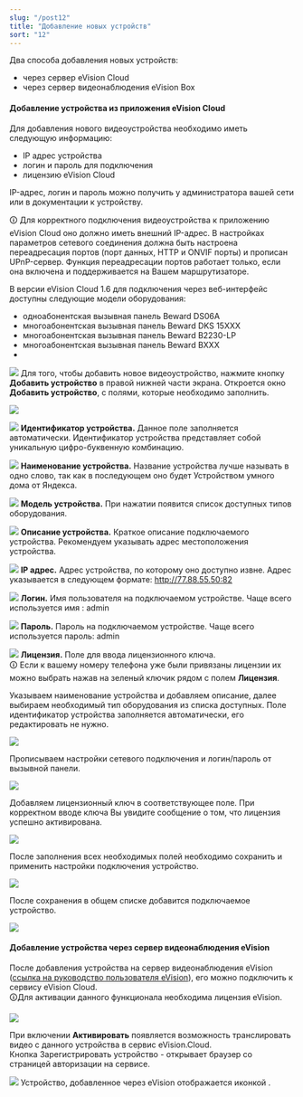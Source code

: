 ```yaml
---
slug: "/post12"
title: "Добавление новых устройств"
sort: "12"
---
```


Два способа добавления новых устройств:   
- через сервер eVision Cloud  
- через сервер видеонаблюдения eVision Box

#### Добавление устройства из приложения eVision Cloud

Для добавления нового видеоустройства необходимо иметь следующую информацию:  
- IP адрес устройства 
- логин и пароль для подключения
- лицензию eVision Cloud

IP-адрес, логин и пароль можно получить у администратора вашей сети или в документации к устройству. 

🛈 Для корректного подключения видеоустройства к приложению eVision Cloud оно должно иметь внешний IP-адрес. В настройках параметров сетевого соединения должна быть настроена переадресация портов (порт данных, HTTP и ONVIF порты) и прописан UPnP-сервер. Функция переадресации портов работает только, если она включена и поддерживается на Вашем маршрутизаторе.

В версии eVision Cloud 1.6 для подключения через веб-интерфейс доступны следующие модели оборудования:  
- одноабонентская вызывная панель Beward DS06A
- многоабонентская вызывная панель Beward DKS 15XXX
- многоабонентская вызывная панель Beward B2230-LP
- многоабонентская вызывная панель Beward BXXX
- 

![](images/Button.png) Для того, чтобы добавить новое видеоустройство, нажмите кнопку **Добавить устройство** в правой нижней части экрана. Откроется окно **Добавить устройство**, с полями, которые необходимо заполнить.

![](images/new_device.png)

![](images/icon_identification.png) **Идентификатор устройства.** Данное поле заполняется автоматически. Идентификатор устройства представляет собой уникальную цифро-буквенную комбинацию.

![](images/icon_name.png) **Наименование устройства.** Название устройства лучше называть в одно слово, так как в последующем оно будет Устройством умного дома от Яндекса.

![](images/icon_model.png) **Модель устройства.** При нажатии появится список доступных типов оборудования.



![](images/icon_information.png) **Описание устройства.** Краткое описание подключаемого устройства. Рекомендуем указывать адрес местоположения устройства.


![](images/icon_ip.png) **IP адрес.** Адрес устройства, по которому оно доступно извне. Адрес указывается в следующем формате: http://77.88.55.50:82

![](images/icon_login.png) **Логин.** Имя пользователя на подключаемом устройстве. Чаще всего используется имя : admin



![](images/icon_password.png) **Пароль.** Пароль на подключаемом устройстве. Чаще всего используется пароль: admin



![](images/icon_licenz.png) **Лицензия.**  Поле для ввода лицензионного ключа.  
🛈 Если к вашему номеру телефона уже были привязаны лицензии их можно выбрать нажав на зеленый ключик рядом с полем **Лицензия**.

Указываем наименование устройства и добавляем описание, далее выбираем необходимый тип оборудования из списка доступных. Поле идентификатор устройства заполняется автоматически, его редактировать не нужно.

![](images/add_device.png)

Прописываем настройки сетевого подключения и логин/пароль от вызывной панели. 

![](images/add_device(1).png)

Добавляем лицензионный ключ в соответствующее поле. При корректном вводе ключа Вы увидите сообщение о том, что лицензия успешно активирована.

![](images/add_device(2).png)

После заполнения всех необходимых полей необходимо сохранить и применить настройки подключения устройство.

![](images/add_device(3).png)

После сохранения в общем списке добавится подключаемое устройство.

![](images/add_device(4).png)

#### Добавление устройства через сервер видеонаблюдения eVision 

После добавления устройства на сервер видеонаблюдения eVision ([ссылка на руководство пользователя eVision](https://docs.evision.tech/01-v3.4.0 )), его можно подключить к сервису eVision Cloud.  
🛈Для активации данного функционала необходима лицензия eVision.

![](images/add_evision.png)

При включении **Активировать** появляется возможность транслировать видео с данного устройства в сервис eVision.Cloud.  
Кнопка Зарегистрировать устройство - открывает браузер со страницей авторизации на сервисе.

![](images/icon_nice.png) Устройство, добавленное через eVision отображается иконкой .